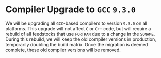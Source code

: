 # Compiler Upgrade to ``GCC`` ``9.3.0``

We will be upgrading all `GCC`-based compilers to version `9.3.0` on all
platforms. This upgrade will not affect `C` or `C++` code, but will
require a rebuild of all feedstocks that use `FORTRAN` due to a change
in the `SONAME`. During this rebuild, we will keep the old compiler
versions in production, temporarily doubling the build matrix. Once the
migration is deemed complete, these old compiler versions will be
removed.
